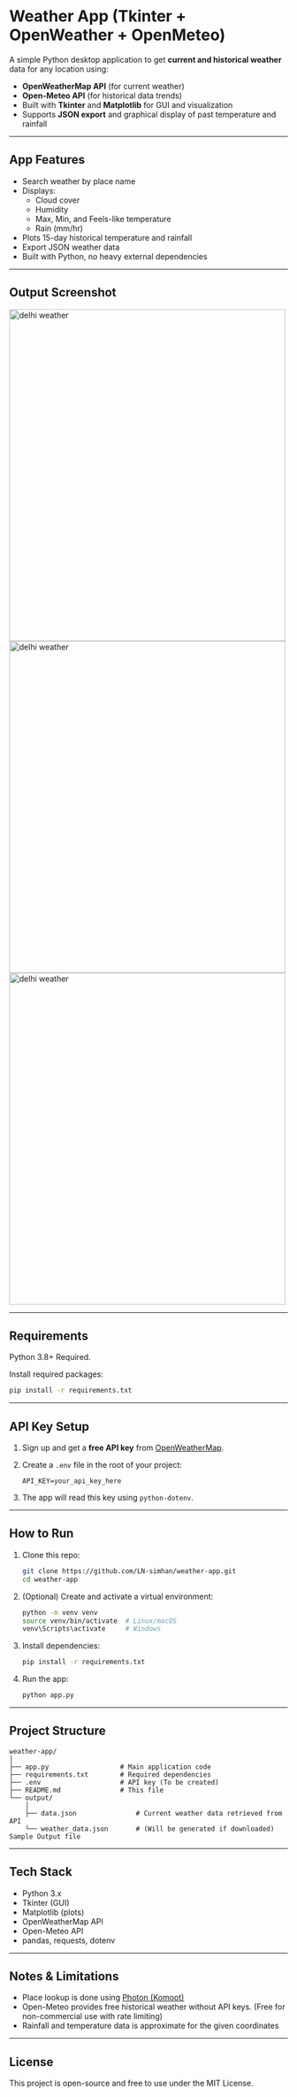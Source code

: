 # Weather App (Tkinter + OpenWeather + OpenMeteo)

A simple Python desktop application to get **current and historical
weather** data for any location using:

-   **OpenWeatherMap API** (for current weather)
-   **Open-Meteo API** (for historical data trends)
-   Built with **Tkinter** and **Matplotlib** for GUI and visualization
-   Supports **JSON export** and graphical display of past temperature
    and rainfall

------------------------------------------------------------------------

## App Features

-   Search weather by place name
-   Displays:
    -   Cloud cover
    -   Humidity
    -   Max, Min, and Feels-like temperature
    -   Rain (mm/hr)
-   Plots 15-day historical temperature and rainfall
-   Export JSON weather data
-   Built with Python, no heavy external dependencies

------------------------------------------------------------------------

## Output Screenshot

<img src="output/screenshots/bengaluru.png" alt="delhi weather" width="500" height="600">
<img src="output/screenshots/delhi.png" alt="delhi weather" width="500" height="600">
<img src="output/screenshots/mumbai.png" alt="delhi weather" width="500" height="600">

------------------------------------------------------------------------

## Requirements

Python 3.8+ Required.

Install required packages:

``` bash
pip install -r requirements.txt
```

------------------------------------------------------------------------

## API Key Setup

1.  Sign up and get a **free API key** from
    [OpenWeatherMap](https://openweathermap.org/api).

2.  Create a `.env` file in the root of your project:

    ``` env
    API_KEY=your_api_key_here
    ```

3.  The app will read this key using `python-dotenv`.

------------------------------------------------------------------------

## How to Run

1.  Clone this repo:

    ``` bash
    git clone https://github.com/LN-simhan/weather-app.git
    cd weather-app
    ```

2.  (Optional) Create and activate a virtual environment:

    ``` bash
    python -m venv venv
    source venv/bin/activate  # Linux/macOS
    venv\Scripts\activate     # Windows
    ```

3.  Install dependencies:

    ``` bash
    pip install -r requirements.txt
    ```

4.  Run the app:

    ``` bash
    python app.py
    ```


------------------------------------------------------------------------

## Project Structure

    weather-app/
    │
    ├── app.py                  # Main application code
    ├── requirements.txt        # Required dependencies
    ├── .env                    # API key (To be created)
    ├── README.md               # This file
    └── output/
        │
        ├── data.json               # Current weather data retrieved from API
        └── weather_data.json       # (Will be generated if downloaded) Sample Output file 


------------------------------------------------------------------------

## Tech Stack

-   Python 3.x
-   Tkinter (GUI)
-   Matplotlib (plots)
-   OpenWeatherMap API
-   Open-Meteo API
-   pandas, requests, dotenv

------------------------------------------------------------------------

## Notes & Limitations

-   Place lookup is done using [Photon
    (Komoot)](https://photon.komoot.io/)
-   Open-Meteo provides free historical weather without API keys. (Free for non-commercial use with rate limiting)
-   Rainfall and temperature data is approximate for the given
    coordinates


------------------------------------------------------------------------

## License

This project is open-source and free to use under the MIT License.
